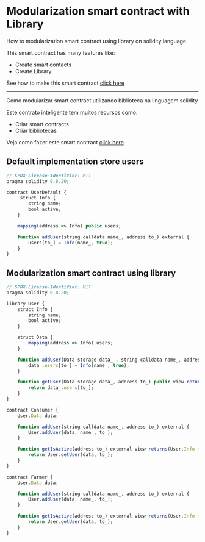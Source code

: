 # Modularization smart contract with Library

How to modularization smart contract using library on solidity language

This smart contract has many features like:
- Create smart contacts
- Create Library

See how to make this smart contract [click here](https://www.youtube.com/@nftchoose)

<hr />

Como modularizar smart contract utilizando biblioteca na linguagem solidity

Este contrato inteligente tem muitos recursos como:
- Criar smart contracts
- Criar bibliotecas

Veja como fazer este smart contract [click here](https://www.youtube.com/@nftchoose)

## Default implementation store users 

```javascript
// SPDX-License-Identifier: MIT
pragma solidity 0.8.20;

contract UserDefault {
     struct Info {
        string name;
        bool active;
    }

    mapping(address => Info) public users;

    function addUser(string calldata name_, address to_) external {
        users[to_] = Info(name_, true);
    }
}
```

## Modularization smart contract using library

```javascript
// SPDX-License-Identifier: MIT
pragma solidity 0.8.20;

library User {
    struct Info {
        string name;
        bool active;
    }

    struct Data {
        mapping(address => Info) users;
    }

    function addUser(Data storage data_ , string calldata name_, address to_) public  {
        data_.users[to_] = Info(name_, true);
    }

    function getUser(Data storage data_, address to_) public view returns(Info memory){
        return data_.users[to_];
    }
}

contract Consumer {
    User.Data data;

    function addUser(string calldata name_, address to_) external {
        User.addUser(data, name_, to_);
    }

    function getIsActive(address to_) external view returns(User.Info memory) {
        return User.getUser(data, to_);
    }
}

contract Farmer {
    User.Data data;

    function addUser(string calldata name_, address to_) external {
        User.addUser(data, name_, to_);
    }

    function getIsActive(address to_) external view returns(User.Info memory) {
        return User.getUser(data, to_);
    }
}
```